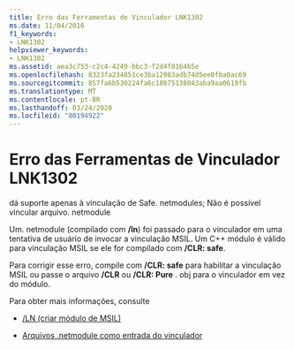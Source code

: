 ```yaml
---
title: Erro das Ferramentas de Vinculador LNK1302
ms.date: 11/04/2016
f1_keywords:
- LNK1302
helpviewer_keywords:
- LNK1302
ms.assetid: aea3c753-c2c4-4249-bbc3-f2d4f0164b5e
ms.openlocfilehash: 8323fa234851ce3ba12083adb74d5ee0fba0ac69
ms.sourcegitcommit: 857fa6b530224fa6c18675138043aba9aa0619fb
ms.translationtype: MT
ms.contentlocale: pt-BR
ms.lasthandoff: 03/24/2020
ms.locfileid: "80194922"
---
```

# <a name="linker-tools-error-lnk1302"></a>Erro das Ferramentas de Vinculador LNK1302

dá suporte apenas à vinculação de Safe. netmodules; Não é possível vincular arquivo. netmodule

Um. netmodule (compilado com **/ln**) foi passado para o vinculador em uma tentativa de usuário de invocar a vinculação MSIL.  Um C++ módulo é válido para vinculação MSIL se ele for compilado com **/CLR: safe**.

Para corrigir esse erro, compile com **/CLR: safe** para habilitar a vinculação MSIL ou passe o arquivo **/CLR** ou **/CLR: Pure** . obj para o vinculador em vez do módulo.

Para obter mais informações, consulte

- [/LN (criar módulo de MSIL)](../../build/reference/ln-create-msil-module.md)

- [Arquivos .netmodule como entrada do vinculador](../../build/reference/netmodule-files-as-linker-input.md)
